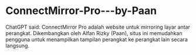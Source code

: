 # ConnectMirror-Pro---by-Paan
ChatGPT said:  ConnectMirror Pro adalah website untuk mirroring layar antar perangkat. Dikembangkan oleh Alfan Rizky (Paan), situs ini memudahkan pengguna untuk menampilkan tampilan perangkat ke perangkat lain secara langsung.
